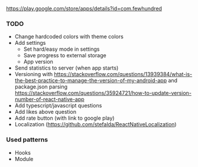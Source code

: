 https://play.google.com/store/apps/details?id=com.fewhundred

### TODO

- Change hardcoded colors with theme colors
- Add settings
  - Set hard/easy mode in settings
  - Save progress to external storage
  - App version
- Send statistics to server (when app starts)
- Versioning with https://stackoverflow.com/questions/13939384/what-is-the-best-practice-to-manage-the-version-of-my-android-app and package.json parsing https://stackoverflow.com/questions/35924721/how-to-update-version-number-of-react-native-app
- Add typescript/javascript questions
- Add likes above question
- Add rate button (with link to google play)
- Localization (https://github.com/stefalda/ReactNativeLocalization)

### Used patterns
- Hooks
- Module
